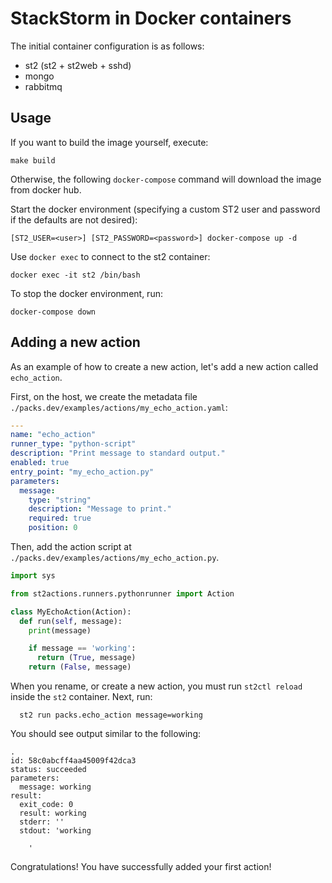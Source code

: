# StackStorm in Docker containers

The initial container configuration is as follows:

 - st2 (st2 + st2web + sshd)
 - mongo
 - rabbitmq

## Usage

If you want to build the image yourself, execute:

  ```
  make build
  ```

Otherwise, the following `docker-compose` command will download the image from docker hub.

Start the docker environment (specifying a custom ST2 user and password if the defaults are not desired):

  ```
  [ST2_USER=<user>] [ST2_PASSWORD=<password>] docker-compose up -d
  ```

Use `docker exec` to connect to the st2 container:

  ```
  docker exec -it st2 /bin/bash
  ```

To stop the docker environment, run:

  ```
  docker-compose down
  ```

## Adding a new action

As an example of how to create a new action, let's add a new action called `echo_action`.

First, on the host, we create the metadata file `./packs.dev/examples/actions/my_echo_action.yaml`:

```yaml
---
name: "echo_action"
runner_type: "python-script"
description: "Print message to standard output."
enabled: true
entry_point: "my_echo_action.py"
parameters:
  message:
    type: "string"
    description: "Message to print."
    required: true
    position: 0
```

Then, add the action script at `./packs.dev/examples/actions/my_echo_action.py`.

```python
import sys

from st2actions.runners.pythonrunner import Action

class MyEchoAction(Action):
  def run(self, message):
    print(message)

    if message == 'working':
      return (True, message)
    return (False, message)
```

When you rename, or create a new action, you must run `st2ctl reload` inside the `st2`
container. Next, run:

```
  st2 run packs.echo_action message=working
```

You should see output similar to the following:

```
.
id: 58c0abcff4aa45009f42dca3
status: succeeded
parameters:
  message: working
result:
  exit_code: 0
  result: working
  stderr: ''
  stdout: 'working

    '
```

Congratulations! You have successfully added your first action!

